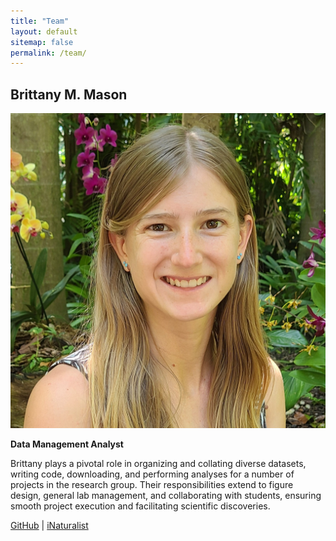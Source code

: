 ```yaml
---
title: "Team"
layout: default
sitemap: false
permalink: /team/
---
```



## Brittany M. Mason

![Brittany Mason](images/teampic/brittany_mason_headshot.jpg)

**Data Management Analyst**

Brittany plays a pivotal role in organizing and collating diverse datasets, writing code, downloading, and performing analyses for a number of projects in the research group. Their responsibilities extend to figure design, general lab management, and collaborating with students, ensuring smooth project execution and facilitating scientific discoveries.

[GitHub](https://github.com/brittanymmason) | [iNaturalist](https://www.inaturalist.org/people/brittanymmason)


